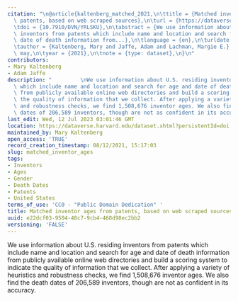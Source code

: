 ```yaml
---
citation: "\n@article{kaltenberg_matched_2021,\n\ttitle = {Matched inventor ages from\
  \ patents, based on web scraped sources},\n\turl = {https://dataverse.harvard.edu/dataset.xhtml?persistentId=doi:10.7910/DVN/YRLSKU},\n\
  \tdoi = {10.7910/DVN/YRLSKU},\n\tabstract = {We use information about U.S. residing\
  \ inventors from patents which include name and location and search for age and\
  \ date of death information from...},\n\tlanguage = {en},\n\turldate = {2021-08-12},\n\
  \tauthor = {Kaltenberg, Mary and Jaffe, Adam and Lachman, Margie E.},\n\tmonth =\
  \ may,\n\tyear = {2021},\n\tnote = {type: dataset},\n}\n"
contributors:
- Mary Kaltenberg
- Adam Jaffe
description: "         \nWe use information about U.S. residing inventors from patents\
  \ which include name and location and search for age and date of death information\
  \ from publicly available online web directories and build a scoring system to indicate\
  \ the quality of information that we collect. After applying a variety of heuristics\
  \ and robustness checks, we find 1,508,676 inventor ages. We also find the death\
  \ dates of 206,589 inventors, though are not as confident in its accuracy."
last_edit: Wed, 12 Jul 2023 03:01:46 GMT
location: https://dataverse.harvard.edu/dataset.xhtml?persistentId=doi:10.7910/DVN/YRLSKU
maintained_by: Mary Kaltenberg
open_access: 'TRUE'
record_creation_timestamp: 08/12/2021, 15:17:03
slug: matched_inventor_ages
tags:
- Inventors
- Ages
- Gender
- Death Dates
- Patents
- United States
terms_of_use: 'CC0 - "Public Domain Dedication" '
title: Matched inventor ages from patents, based on web scraped sources
uuid: e22dcf03-9504-48c7-9cb4-468d98ec2bb2
versioning: 'FALSE'
---
```


We use information about U.S. residing inventors from patents which include name and location and search for age and date of death information from publicly available online web directories and build a scoring system to indicate the quality of information that we collect. After applying a variety of heuristics and robustness checks, we find 1,508,676 inventor ages. We also find the death dates of 206,589 inventors, though are not as confident in its accuracy.